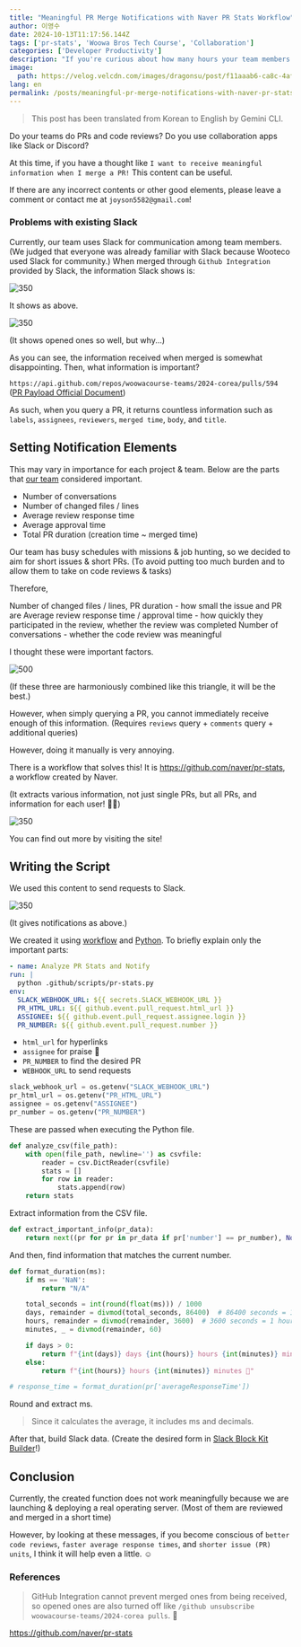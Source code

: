 ```yaml
---
title: "Meaningful PR Merge Notifications with Naver PR Stats Workflow"
author: 이영수
date: 2024-10-13T11:17:56.144Z
tags: ['pr-stats', 'Woowa Bros Tech Course', 'Collaboration']
categories: ['Developer Productivity']
description: "If you're curious about how many hours your team members review, how long PRs take, the number of conversations, and how many files/lines have changed"
image:
  path: https://velog.velcdn.com/images/dragonsu/post/f11aaab6-ca8c-4af0-a646-8eab04247a19/image.svg
lang: en
permalink: /posts/meaningful-pr-merge-notifications-with-naver-pr-stats-workflow
---
```


> This post has been translated from Korean to English by Gemini CLI.

Do your teams do PRs and code reviews?
Do you use collaboration apps like Slack or Discord?

At this time, if you have a thought like `I want to receive meaningful information when I merge a PR!`
This content can be useful.

If there are any incorrect contents or other good elements, please leave a comment or contact me at `joyson5582@gmail.com`! 

### Problems with existing Slack

Currently, our team uses Slack for communication among team members.
(We judged that everyone was already familiar with Slack because Wooteco used Slack for community.)
When merged through `Github Integration` provided by Slack, the information Slack shows is:

![350](https://i.imgur.com/z6kCQ0k.png)

It shows as above.

![350](https://i.imgur.com/qpd6Xqb.png)

(It shows opened ones so well, but why...)

As you can see, the information received when merged is somewhat disappointing.
Then, what information is important?

`https://api.github.com/repos/woowacourse-teams/2024-corea/pulls/594`
([PR Payload Official Document](https://docs.github.com/en/rest/pulls/pulls?apiVersion=2022-11-28#get-a-pull-request))

As such, when you query a PR, it returns countless information such as `labels`, `assignees`, `reviewers`, `merged time`, `body`, and `title`.

## Setting Notification Elements

This may vary in importance for each project & team.
Below are the parts that [our team](https://github.com/woowacourse-teams/2024-corea) considered important.

- Number of conversations
- Number of changed files / lines
- Average review response time
- Average approval time
- Total PR duration (creation time ~ merged time)

Our team has busy schedules with missions & job hunting, so we decided to aim for short issues & short PRs.
(To avoid putting too much burden and to allow them to take on code reviews & tasks)

Therefore,

Number of changed files / lines, PR duration - how small the issue and PR are
Average review response time / approval time - how quickly they participated in the review, whether the review was completed
Number of conversations - whether the code review was meaningful

I thought these were important factors.

![500](https://i.imgur.com/ZwaYPll.png)

(If these three are harmoniously combined like this triangle, it will be the best.)

However, when simply querying a PR, you cannot immediately receive enough of this information.
(Requires `reviews` query + `comments` query + additional queries)

However, doing it manually is very annoying.

There is a workflow that solves this!
It is https://github.com/naver/pr-stats, a workflow created by Naver.

(It extracts various information, not just single PRs, but all PRs, and information for each user! 🙂🙂)

![350](https://i.imgur.com/ncrAkAn.png)

You can find out more by visiting the site!

## Writing the Script

We used this content to send requests to Slack.

![350](https://i.imgur.com/ZCryN1z.png)

(It gives notifications as above.)

We created it using [workflow](https://github.com/woowacourse-teams/2024-corea/blob/develop/.github/workflows/pr-stats.yml) and [Python](https://github.com/woowacourse-teams/2024-corea/blob/develop/.github/scripts/pr-stats.py).
To briefly explain only the important parts:

```yml
- name: Analyze PR Stats and Notify
run: |
  python .github/scripts/pr-stats.py
env:
  SLACK_WEBHOOK_URL: ${{ secrets.SLACK_WEBHOOK_URL }}
  PR_HTML_URL: ${{ github.event.pull_request.html_url }}
  ASSIGNEE: ${{ github.event.pull_request.assignee.login }}
  PR_NUMBER: ${{ github.event.pull_request.number }}
```

- `html_url` for hyperlinks
- `assignee` for praise 🙂
- `PR_NUMBER` to find the desired PR
- `WEBHOOK_URL` to send requests

```python
slack_webhook_url = os.getenv("SLACK_WEBHOOK_URL")
pr_html_url = os.getenv("PR_HTML_URL")
assignee = os.getenv("ASSIGNEE")
pr_number = os.getenv("PR_NUMBER")
```

These are passed when executing the Python file.

```python
def analyze_csv(file_path):
    with open(file_path, newline='') as csvfile:
        reader = csv.DictReader(csvfile)
        stats = []
        for row in reader:
            stats.append(row)
    return stats
```

Extract information from the CSV file.

```python
def extract_important_info(pr_data):
    return next((pr for pr in pr_data if pr['number'] == pr_number), None)
```

And then, find information that matches the current number.

```python
def format_duration(ms):
    if ms == 'NaN':
        return "N/A"

    total_seconds = int(round(float(ms))) / 1000
    days, remainder = divmod(total_seconds, 86400)  # 86400 seconds = 1 day
    hours, remainder = divmod(remainder, 3600)  # 3600 seconds = 1 hour
    minutes, _ = divmod(remainder, 60)

    if days > 0:
        return f"{int(days)} days {int(hours)} hours {int(minutes)} minutes 😢"
    else:
        return f"{int(hours)} hours {int(minutes)} minutes 🙂"

# response_time = format_duration(pr['averageResponseTime'])
```

Round and extract ms.
> Since it calculates the average, it includes ms and decimals.

After that, build Slack data.
(Create the desired form in [Slack Block Kit Builder](https://app.slack.com/block-kit-builder/)!)

## Conclusion

Currently, the created function does not work meaningfully because we are launching & deploying a real operating server. (Most of them are reviewed and merged in a short time)

However, by looking at these messages,
if you become conscious of `better code reviews`, `faster average response times`, and `shorter issue (PR) units`,
I think it will help even a little. ☺️

### References

> GitHub Integration cannot prevent merged ones from being received,
so opened ones are also turned off like `/github unsubscribe woowacourse-teams/2024-corea pulls`. 🥲

https://github.com/naver/pr-stats
